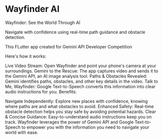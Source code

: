# Wayfinder AI

Wayfinder: See the World Through AI

Navigate with confidence using real-time path guidance and obstacle detection.

This FLutter app created for Gemini API Developer Competition

Here's how it works:

Live Video Stream: Open Wayfinder and point your phone's camera at your surroundings.
Gemini to the Rescue: The app captures video and sends it to the Gemini API, an AI image analysis tool.
Paths & Obstacles Revealed: Gemini identifies paths, obstacles, and other key details in the video.
Talk to Me, Wayfinder: Google Text-to-Speech converts this information into clear audio instructions for you.
Benefits:

Navigate Independently: Explore new places with confidence, knowing where paths are and what obstacles to avoid.
Enhanced Safety: Real-time obstacle detection helps you stay safe by avoiding potential hazards.
Clear & Concise Guidance: Easy-to-understand audio instructions keep you on track.
Wayfinder leverages the power of Gemini API and Google Text-to-Speech to empower you with the information you need to navigate your world with ease.
